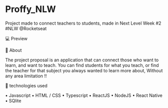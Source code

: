 # Proffy_NLW

Project made to connect teachers to students, made in Next Level Week #2 #NLW @Rocketseat

:computer:  Preview


:book: About

 The project proposal is an application that can connect those who want to learn, and want to teach. You can find students for what you teach, or find the teacher for that subject you always wanted to learn more about, Without any area limitation !!

:rocket: technologies used

 • Javascript
 • HTML / CSS
 • Typescript
 • ReactJS
 • NodeJS
 • React Native
 • SQlite

